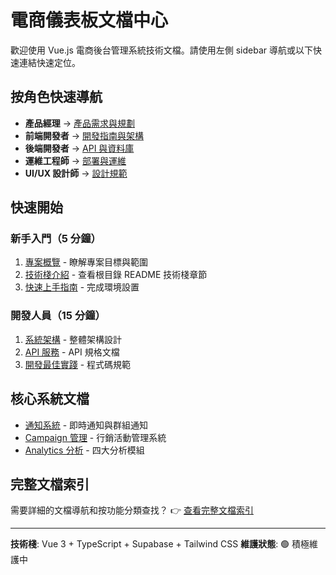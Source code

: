 # 電商儀表板文檔中心

歡迎使用 Vue.js 電商後台管理系統技術文檔。請使用左側 sidebar 導航或以下快速連結快速定位。

## 按角色快速導航

- **產品經理** → [產品需求與規劃](./01-planning/prd/)
- **前端開發者** → [開發指南與架構](./02-development/)
- **後端開發者** → [API 與資料庫](./02-development/api/)
- **運維工程師** → [部署與運維](./03-operations/)
- **UI/UX 設計師** → [設計規範](./02-development/design/)

## 快速開始

### 新手入門（5 分鐘）
1. [專案概覽](./01-planning/prd/overview.md) - 瞭解專案目標與範圍
2. [技術棧介紹](../README.md#🛠️-技術棧) - 查看根目錄 README 技術棧章節
3. [快速上手指南](./04-guides/onboarding/walkthrough.md) - 完成環境設置

### 開發人員（15 分鐘）
1. [系統架構](./02-development/architecture/architecture.md) - 整體架構設計
2. [API 服務](./02-development/api/) - API 規格文檔
3. [開發最佳實踐](./05-reference/project-optimization-roadmap.md) - 程式碼規範

## 核心系統文檔

- [通知系統](./02-development/modules/notification/) - 即時通知與群組通知
- [Campaign 管理](./02-development/modules/campaign/) - 行銷活動管理系統
- [Analytics 分析](./02-development/modules/analytics/) - 四大分析模組

## 完整文檔索引

需要詳細的文檔導航和按功能分類查找？
👉 [查看完整文檔索引](./documentation-index.md)

---

**技術棧**: Vue 3 + TypeScript + Supabase + Tailwind CSS
**維護狀態**: 🟢 積極維護中
